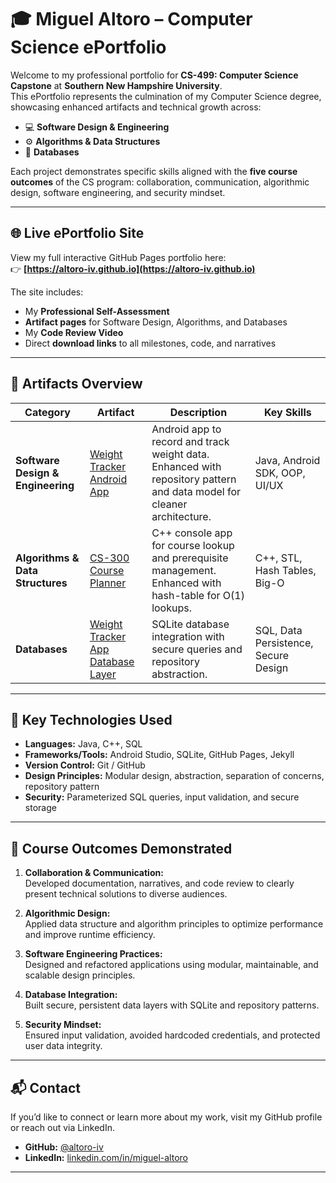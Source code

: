 # 🎓 Miguel Altoro – Computer Science ePortfolio

Welcome to my professional portfolio for **CS-499: Computer Science Capstone** at **Southern New Hampshire University**.  
This ePortfolio represents the culmination of my Computer Science degree, showcasing enhanced artifacts and technical growth across:

- 💻 **Software Design & Engineering**
- ⚙️ **Algorithms & Data Structures**
- 💾 **Databases**

Each project demonstrates specific skills aligned with the **five course outcomes** of the CS program: collaboration, communication, algorithmic design, software engineering, and security mindset.

---

## 🌐 Live ePortfolio Site
View my full interactive GitHub Pages portfolio here:  
👉 **[https://altoro-iv.github.io](https://altoro-iv.github.io)**

The site includes:
- My **Professional Self-Assessment**
- **Artifact pages** for Software Design, Algorithms, and Databases
- My **Code Review Video**
- Direct **download links** to all milestones, code, and narratives

---

## 🧩 Artifacts Overview

| Category | Artifact | Description | Key Skills |
|-----------|-----------|--------------|-------------|
| **Software Design & Engineering** | [Weight Tracker Android App](/artifacts/software-design.md) | Android app to record and track weight data. Enhanced with repository pattern and data model for cleaner architecture. | Java, Android SDK, OOP, UI/UX |
| **Algorithms & Data Structures** | [CS-300 Course Planner](/artifacts/algorithms.md) | C++ console app for course lookup and prerequisite management. Enhanced with hash-table for O(1) lookups. | C++, STL, Hash Tables, Big-O |
| **Databases** | [Weight Tracker App Database Layer](/artifacts/databases.md) | SQLite database integration with secure queries and repository abstraction. | SQL, Data Persistence, Secure Design |

---

## 🧠 Key Technologies Used
- **Languages:** Java, C++, SQL  
- **Frameworks/Tools:** Android Studio, SQLite, GitHub Pages, Jekyll  
- **Version Control:** Git / GitHub  
- **Design Principles:** Modular design, abstraction, separation of concerns, repository pattern  
- **Security:** Parameterized SQL queries, input validation, and secure storage  

---

## 🧩 Course Outcomes Demonstrated

1. **Collaboration & Communication:**  
   Developed documentation, narratives, and code review to clearly present technical solutions to diverse audiences.

2. **Algorithmic Design:**  
   Applied data structure and algorithm principles to optimize performance and improve runtime efficiency.

3. **Software Engineering Practices:**  
   Designed and refactored applications using modular, maintainable, and scalable design principles.

4. **Database Integration:**  
   Built secure, persistent data layers with SQLite and repository patterns.

5. **Security Mindset:**  
   Ensured input validation, avoided hardcoded credentials, and protected user data integrity.

---

## 📬 Contact
If you’d like to connect or learn more about my work, visit my GitHub profile or reach out via LinkedIn.

- **GitHub:** [@altoro-iv](https://github.com/altoro-iv)   
- **LinkedIn:** [linkedin.com/in/miguel-altoro](https://www.linkedin.com/in/miguel-altoro)
---
